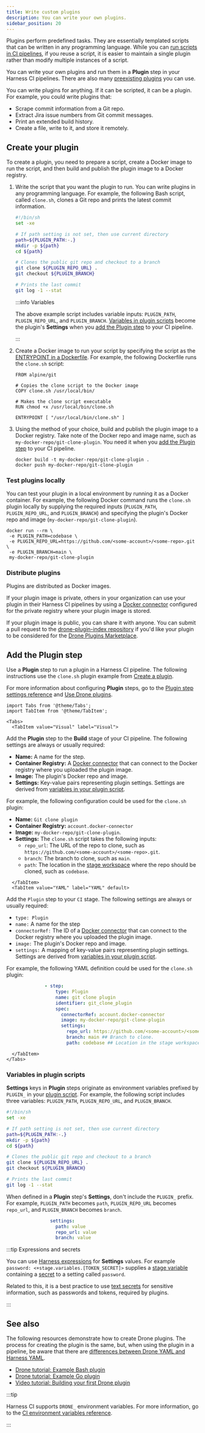 ```yaml
---
title: Write custom plugins
description: You can write your own plugins.
sidebar_position: 20
---
```


Plugins perform predefined tasks. They are essentially templated scripts that can be written in any programming language. While you can [run scripts in CI pipelines](/docs/category/run-scripts), if you reuse a script, it is easier to maintain a single plugin rather than modify multiple instances of a script.

You can write your own plugins and run them in a **Plugin** step in your Harness CI pipelines. There are also many [preexisting plugins](./explore-ci-plugins.md) you can use.

You can write plugins for anything. If it can be scripted, it can be a plugin. For example, you could write plugins that:

* Scrape commit information from a Git repo.
* Extract Jira issue numbers from Git commit messages.
* Print an extended build history.
* Create a file, write to it, and store it remotely.

## Create your plugin

To create a plugin, you need to prepare a script, create a Docker image to run the script, and then build and publish the plugin image to a Docker registry.

1. Write the script that you want the plugin to run. You can write plugins in any programming language. For example, the following Bash script, called `clone.sh`, clones a Git repo and prints the latest commit information.

   ```bash
   #!/bin/sh
   set -xe

   # If path setting is not set, then use current directory
   path=${PLUGIN_PATH:-.}
   mkdir -p ${path}
   cd ${path}

   # Clones the public git repo and checkout to a branch
   git clone ${PLUGIN_REPO_URL} .
   git checkout ${PLUGIN_BRANCH}

   # Prints the last commit
   git log -1 --stat
   ```

   :::info Variables

   The above example script includes variable inputs: `PLUGIN_PATH`, `PLUGIN_REPO_URL`, and `PLUGIN_BRANCH`. [Variables in plugin scripts](#variables-in-plugin-scripts) become the plugin's **Settings** when you [add the Plugin step](#add-the-plugin-step) to your CI pipeline.

   :::

2. Create a Docker image to run your script by specifying the script as the [ENTRYPOINT in a Dockerfile](https://docs.docker.com/develop/develop-images/dockerfile_best-practices/#entrypoint). For example, the following Dockerfile runs the `clone.sh` script:

   ```
   FROM alpine/git

   # Copies the clone script to the Docker image
   COPY clone.sh /usr/local/bin/

   # Makes the clone script executable
   RUN chmod +x /usr/local/bin/clone.sh

   ENTRYPOINT [ "/usr/local/bin/clone.sh" ]
   ```

3. Using the method of your choice, build and publish the plugin image to a Docker registry. Take note of the Docker repo and image name, such as `my-docker-repo/git-clone-plugin`. You need it when you [add the Plugin step](#add-the-plugin-step) to your CI pipeline.

   ```
   docker build -t my-docker-repo/git-clone-plugin .
   docker push my-docker-repo/git-clone-plugin
   ```

### Test plugins locally

You can test your plugin in a local environment by running it as a Docker container. For example, the following Docker command runs the `clone.sh` plugin locally by supplying the required inputs (`PLUGIN_PATH`, `PLUGIN_REPO_URL`, and `PLUGIN_BRANCH`) and specifying the plugin's Docker repo and image (`my-docker-repo/git-clone-plugin`).

```
docker run --rm \
 -e PLUGIN_PATH=codebase \
 -e PLUGIN_REPO_URL=https://github.com/<some-account>/<some-repo>.git \
 -e PLUGIN_BRANCH=main \
 my-docker-repo/git-clone-plugin
```

### Distribute plugins

Plugins are distributed as Docker images.

If your plugin image is private, others in your organization can use your plugin in their Harness CI pipelines by using a [Docker connector](/docs/platform/Connectors/Cloud-providers/ref-cloud-providers/docker-registry-connector-settings-reference) configured for the private registry where your plugin image is stored.

If your plugin image is public, you can share it with anyone. You can submit a pull request to the [drone-plugin-index repository](https://github.com/drone/drone-plugin-index) if you'd like your plugin to be considered for the [Drone Plugins Marketplace](https://plugins.drone.io/).

## Add the Plugin step

Use a **Plugin** step to run a plugin in a Harness CI pipeline. The following instructions use the `clone.sh` plugin example from [Create a plugin](#create-your-plugin).

For more information about configuring **Plugin** steps, go to the [Plugin step settings reference](./plugin-step-settings-reference.md) and [Use Drone plugins](./run-a-drone-plugin-in-ci.md).

```mdx-code-block
import Tabs from '@theme/Tabs';
import TabItem from '@theme/TabItem';
```

```mdx-code-block
<Tabs>
  <TabItem value="Visual" label="Visual">
```

Add the **Plugin** step to the **Build** stage of your CI pipeline. The following settings are always or usually required:

* **Name:** A name for the step.
* **Container Registry:** A [Docker connector](/docs/platform/Connectors/Cloud-providers/ref-cloud-providers/docker-registry-connector-settings-reference) that can connect to the Docker registry where you uploaded the plugin image.
* **Image:** The plugin's Docker repo and image.
* **Settings:** Key-value pairs representing plugin settings. Settings are derived from [variables in your plugin script](#variables-in-plugin-scripts).

For example, the following configuration could be used for the `clone.sh` plugin:

* **Name:** `Git clone plugin`
* **Container Registry:** `account.docker-connector`
* **Image:** `my-docker-repo/git-clone-plugin`.
* **Settings:** The `clone.sh` script takes the following inputs:
  * `repo_url`: The URL of the repo to clone, such as `https://github.com/<some-account>/<some-repo>.git`.
  * `branch`: The branch to clone, such as `main`.
  * `path`: The location in the [stage workspace](/docs/continuous-integration/use-ci/caching-ci-data/share-ci-data-across-steps-and-stages#share-data-between-steps-in-a-stage) where the repo should be cloned, such as `codebase`.

```mdx-code-block
  </TabItem>
  <TabItem value="YAML" label="YAML" default>
```

Add the `Plugin` step to your `CI` stage. The following settings are always or usually required:

* `type: Plugin`
* `name:` A name for the step
* `connectorRef:` The ID of a [Docker connector](/docs/platform/Connectors/Cloud-providers/ref-cloud-providers/docker-registry-connector-settings-reference) that can connect to the Docker registry where you uploaded the plugin image.
* `image:` The plugin's Docker repo and image.
* `settings:` A mapping of key-value pairs representing plugin settings. Settings are derived from [variables in your plugin script](#variables-in-plugin-scripts).

For example, the following YAML definition could be used for the `clone.sh` plugin:

```yaml
              - step:
                  type: Plugin
                  name: git clone plugin
                  identifier: git_clone_plugin
                  spec:
                    connectorRef: account.docker-connector
                    image: my-docker-repo/git-clone-plugin
                    settings:
                      repo_url: https://github.com/<some-account>/<some-repo>.git ## URL of the repo to clone.
                      branch: main ## Branch to clone.
                      path: codebase ## Location in the stage workspace to clone the repo.
```

```mdx-code-block
  </TabItem>
</Tabs>
```

### Variables in plugin scripts

**Settings** keys in **Plugin** steps originate as environment variables prefixed by `PLUGIN_` in your [plugin script](#create-your-plugin). For example, the following script includes three variables: `PLUGIN_PATH`, `PLUGIN_REPO_URL`, and `PLUGIN_BRANCH`.

```bash
#!/bin/sh
set -xe

# If path setting is not set, then use current directory
path=${PLUGIN_PATH:-.}
mkdir -p ${path}
cd ${path}

# Clones the public git repo and checkout to a branch
git clone ${PLUGIN_REPO_URL} .
git checkout ${PLUGIN_BRANCH}

# Prints the last commit
git log -1 --stat
```

When defined in a **Plugin** step's **Settings**, don't include the `PLUGIN_` prefix. For example, `PLUGIN_PATH` becomes `path`, `PLUGIN_REPO_URL` becomes `repo_url`, and `PLUGIN_BRANCH` becomes `branch`.

```yaml
                settings:
                  path: value
                  repo_url: value
                  branch: value
```

:::tip Expressions and secrets

You can use [Harness expressions](/docs/platform/references/runtime-inputs/#expressions) for **Settings** values. For example `password: <+stage.variables.[TOKEN_SECRET]>` supplies a [stage variable](/docs/platform/Pipelines/add-a-stage#option-stage-variables) containing a [secret](/docs/category/secrets) to a setting called `password`.

Related to this, it is a best practice to use [text secrets](/docs/platform/Secrets/add-use-text-secrets) for sensitive information, such as passwords and tokens, required by plugins.

:::

## See also

The following resources demonstrate how to create Drone plugins. The process for creating the plugin is the same, but, when using the plugin in a pipeline, be aware that there are [differences between Drone YAML and Harness YAML](./run-a-drone-plugin-in-ci.md#convert-drone-yaml-to-harness-yaml).

* [Drone tutorial: Example Bash plugin](https://docs.drone.io/plugins/tutorials/bash/)
* [Drone tutorial: Example Go plugin](https://docs.drone.io/plugins/tutorials/golang/)
* [Video tutorial: Building your first Drone plugin](https://www.youtube.com/watch?v=JJgkX9ZYPpY)

:::tip

Harness CI supports `DRONE_` environment variables. For more information, go to the [CI environment variables reference](../optimize-and-more/ci-env-var.md).

:::
